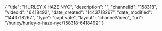 {
    "title": "HURLEY X HAZE NYC",
    "description": "",
    "channelid": "158318",
    "videoid": "6418492",
    "date_created": "1443718267",
    "date_modified": "1443718267",
    "type": "captivate",
    "layout": "channelVideo",
    "url": "\/hurley\/hurley-x-haze-nyc\/158318-6418492"
}